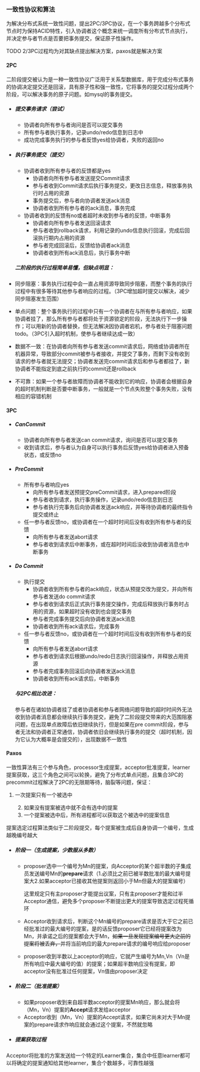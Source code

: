 ### 一致性协议和算法

为解决分布式系统一致性问题，提出2PC/3PC协议，在一个事务跨越多个分布式节点时为保持ACID特性，引入协调者这个概念来统一调度所有分布式节点执行，并决定参与者节点是否要把事务提交，保证原子性操作。

TODO 2/3PC过程均为对其缺点提出解决方案，paxos就是解决方案

#### 2PC

二阶段提交被认为是一种一致性协议广泛用于关系型数据库，用于完成分布式事务的协调决定提交还是回滚，具有原子性和强一致性，它将事务的提交过程分成两个阶段，可以解决事务的原子问题。如mysql的事务提交。

- ##### 提交事务请求（尝试）
  
  - 协调者向所有参与者询问是否可以提交事务
  - 所有参与者执行事务，记录undo/redo信息到日志中
  - 成功完成事务执行的参与者反馈yes给协调者，失败的返回no
- ##### 执行事务提交（提交）
  
  - 协调者收到所有参与者的反馈都是yes
    - 协调者向所有参与者发送提交Commit请求
    - 参与者收到Commit请求后执行事务提交，更改日志信息，释放事务执行时占用的资源
    - 事务提交后，参与者向协调者发送ack消息
    - 协调者收到所有参与者的ack消息，事务完成
  - 协调者收到的反馈有no或者超时未收到参与者的反馈，中断事务
    - 协调者向所有参与者发送回滚请求
    - 参与者收到rollback请求，利用记录的undo信息执行回滚，完成后回滚执行期内占用的资源
    - 参与者完成回滚后，反馈给协调者ack消息
    - 协调者收到所有ack消息后，执行事务中断
  
  ##### 二阶段的执行过程简单易懂，但缺点明显：
  
- 同步阻塞：事务执行过程中会一直占用资源导致同步阻塞，而整个事务的执行过程中有很多等待其他参与者响应的过程。（3PC增加超时提交以解决，减少同步阻塞发生范围）
- 单点问题：整个事务执行的过程中只有一个协调者在与所有参与者响应，如果协调者挂了，那么所有参与者都将处于资源锁定的阶段，无法执行下一步操作；可以用新的协调者替换，但无法解决因协调者宕机，参与者处于阻塞问题todo。（3PC引入超时机制，使参与者继续达成一致）
- 数据不一致：在协调者向所有参与者发送commit请求后，网络或协调者所在机器异常，导致部分commit被参与者接收，并提交了事务，而剩下没有收到请求的参与者就无法提交；协调者发送完commit请求后和参与者都挂了，新协调者不能指定到底之前执行的commit还是rollback
- 不可靠：如果一个参与者故障而协调者不能收到它的响应，协调者会根据自身的超时机制判断是否要中断事务，一般就是一个节点失败整个事务失败，没有相应的容错机制

#### 3PC

- ##### CanCommit

  - 协调者向所有参与者发送can commit请求，询问是否可以提交事务
  - 收到请求后，参与者认为自身可以执行事务后反馈yes给协调者进入预备状态，或反馈no

- ##### PreCommit

  - 所有参与者响应yes
    - 向所有参与者发送预提交preCommit请求，进入prepared阶段
    - 参与者收到请求，执行事务操作，记录undo/redo信息到日志
    - 参与者执行完事务后向协调者发送ack响应，并等待协调者的最终指令提交或终止
  - 任一参与者反馈no，或协调者在一个超时时间后没有收到所有参与者的反馈
    - 向所有参与者发送abort请求
    - 参与者收到请求后中断事务，或在超时时间后没收到协调者消息也中断事务

- ##### Do Commit

  - 执行提交
    - 协调者收到所有参与者的ack响应，状态从预提交改为提交，并向所有参与者发送do commit请求
    - 参与者收到请求后正式执行事务提交操作，完成后释放执行事务时占用的资源，如果超时没有收到也会提交事务
    - 参与者完成事务提交后向协调者发送ack消息
    - 协调者收到所有ack请求后，完成事务
  - 任一参与者反馈no，或协调者在一个超时时间后没有收到所有参与者的反馈
    - 向所有参与者发送abort请求
    - 参与者收到请求后根据undo/redo日志执行回滚操作，并释放占用资源
    - 参与者完成事务回滚后向协调者发送ack消息
    - 协调者收到所有ack请求后，中断事务

  ##### 与2PC相比改进：
  
  ​	参与者在诸如协调者挂了或者协调者和参与者网络问题导致的超时时间外无法收到协调者消息都会继续执行事务提交，避免了二阶段提交带来的大范围阻塞问题，在出现单点故障后依旧继续执行，但是如果在pre commit阶段，参与者无法和协调者正常通信，协调者依旧会继续执行事务的提交（超时机制，因为它认为大概率是会提交的），出现数据不一致性

#### Paxos

一致性算法有三个参与角色，processor生成提案，acceptor批准提案，learner提案获取，这三个角色之间可以轮换，避免了分布式单点问题，且集合3PC的precommit过程解决了2PC的无限期等待，脑裂等问题，保证：

1. 一次提案只有一个被选中

 	2. 如果没有提案被选中就不会有选中的提案
 	3. 一个提案被选中后，所有进程都可以获取这个被选中的提案信息

提案选定过程算法类似于二阶段提交，每个提案被生成后自身协调一个编号，生成越晚编号越大

- ##### 阶段一（生成提案，少数服从多数）
  
  - proposer选中一个编号为Mn的提案，向Acceptor的某个超半数的子集成员发送编号Mn的**prepare**请求（1.必须比之前已被半数批准的最大编号提案大2.如果acceptor已接收其他提案则返回小于Mn但最大的提案编号）
  
    这里规定只有主proposer才能提出议案，只有主proposer才能和过半Acceptor通信，避免多个proposer不断提出更大的提案导致选定过程死循环
  
  - Acceptor收到请求后，判断这个Mn编号的prepare请求是否大于它之前已经批准过的最大编号的提案，是的话反馈proposer它已经将提案改为Mn，并承诺之后的提案都会大于Mn，~~如果一旦发现提案编号更大之前的提案将被丢弃，~~并将当前响应的最大prepare请求的编号响应给proposer
  
  - proposer收到半数以上acceptor的响应，它就产生编号为Mn,Vn（Vn是所有响应中最大编号的值）的提案；如果超半数响应没有提案，即acceptor没有批准过任何提案，Vn值由proposer决定
- ##### 阶段二（批准提案）
  
  - 如果proposer收到来自超半数acceptor的提案Mn响应，那么就会将（Mn，Vn）提案的**Accept**请求发给acceptor
  - Acceptor收到（Mn，Vn）提案的Accept请求，如果它尚未对大于Mn提案的prepare请求作响应就会通过这个提案，不然就忽略

- ##### 提案获取过程

​	Acceptor将批准的方案发送给一个特定的Learner集合，集合中任意learner都可以将确定的提案通知给其他learner，集合个数越多，可靠性越强
